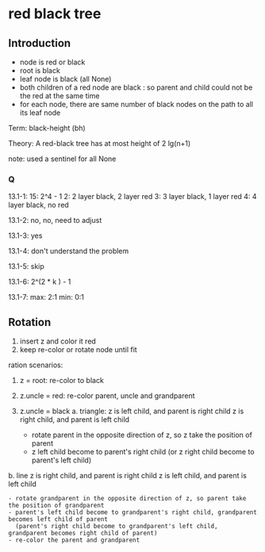 # red black tree

## Introduction

- node is red or black
- root is black
- leaf node is black (all None)
- both children of a red node are black :  so parent and child could not be the red at the same time
- for each node, there are same number of black nodes on the path to all its leaf node


Term: black-height (bh)

Theory:
A red-black tree has at most height of 2 lg(n+1)

note:
used a sentinel for all None

### Q
13.1-1:
15: 2^4 - 1
2: 2 layer black, 2 layer red
3: 3 layer black, 1 layer red
4: 4 layer black, no red

13.1-2:
no, no, need to adjust

13.1-3:
yes

13.1-4:
don't understand the problem

13.1-5:
skip

13.1-6:
2^(2 * k ) - 1

13.1-7:
max: 2:1
min: 0:1


## Rotation

1. insert z and color it red
2. keep re-color or rotate node until fit

ration scenarios:
1. z = root: re-color to black
2. z.uncle = red: re-color parent, uncle and grandparent
3. z.uncle = black
  a. triangle:
     z is left child, and parent is right child
     z is right child, and parent is left child

     - rotate parent in the opposite direction of z, so z take the position of parent
     - z left child become to parent's right child
       (or z right child become to parent's left child)

  b. line
    z is right child, and parent is right child
    z is left child, and parent is left child

    - rotate grandparent in the opposite direction of z, so parent take the position of grandparent
    - parent's left child become to grandparent's right child, grandparent becomes left child of parent
      (parent's right child become to grandparent's left child, grandparent becomes right child of parent)
    - re-color the parent and grandparent
